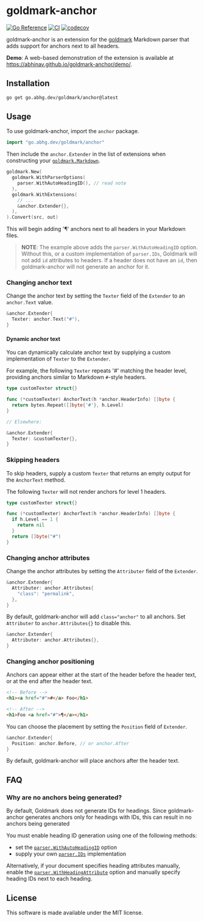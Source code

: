 # goldmark-anchor

[![Go Reference](https://pkg.go.dev/badge/go.abhg.dev/goldmark/anchor.svg)](https://pkg.go.dev/go.abhg.dev/goldmark/anchor)
[![CI](https://github.com/abhinav/goldmark-anchor/actions/workflows/ci.yml/badge.svg)](https://github.com/abhinav/goldmark-anchor/actions/workflows/ci.yml)
[![codecov](https://codecov.io/gh/abhinav/goldmark-anchor/branch/main/graph/badge.svg?token=NnC4qdjuDW)](https://codecov.io/gh/abhinav/goldmark-anchor)

goldmark-anchor is an extension for the [goldmark] Markdown parser
that adds support for anchors next to all headers.

  [goldmark]: http://github.com/yuin/goldmark

**Demo**:
A web-based demonstration of the extension is available at
<https://abhinav.github.io/goldmark-anchor/demo/>.

## Installation

```bash
go get go.abhg.dev/goldmark/anchor@latest
```

## Usage

To use goldmark-anchor, import the `anchor` package.

```go
import "go.abhg.dev/goldmark/anchor"
```

Then include the `anchor.Extender` in the list of extensions
when constructing your [`goldmark.Markdown`].

  [`goldmark.Markdown`]: https://pkg.go.dev/github.com/yuin/goldmark#Markdown

```go
goldmark.New(
  goldmark.WithParserOptions(
    parser.WithAutoHeadingID(), // read note
  ),
  goldmark.WithExtensions(
    // ...
    &anchor.Extender{},
  ),
).Convert(src, out)
```

This will begin adding '¶' anchors next to all headers in your Markdown files.

> **NOTE**:
> The example above adds the `parser.WithAutoHeadingID` option.
> Without this, or a custom implementation of `parser.IDs`,
> Goldmark will not add `id` attributes to headers.
> If a header does not have an `id`,
> then goldmark-anchor will not generate an anchor for it.

### Changing anchor text

Change the anchor text by setting the `Texter` field
of the `Extender` to an `anchor.Text` value.

```go
&anchor.Extender{
  Texter: anchor.Text("#"),
}
```

#### Dynamic anchor text

You can dynamically calculate anchor text
by supplying a custom implementation of `Texter`
to the `Extender`.

For example, the following `Texter` repeats '#' matching the header level,
providing anchors similar to Markdown `#`-style headers.

```go
type customTexter struct{}

func (*customTexter) AnchorText(h *anchor.HeaderInfo) []byte {
  return bytes.Repeat([]byte{'#'}, h.Level)
}

// Elsewhere:

&anchor.Extender{
  Texter: &customTexter{},
}
```

### Skipping headers

To skip headers, supply a custom `Texter` that returns an empty output
for the `AnchorText` method.

The following `Texter` will not render anchors for level 1 headers.

```go
type customTexter struct{}

func (*customTexter) AnchorText(h *anchor.HeaderInfo) []byte {
  if h.Level == 1 {
    return nil
  }
  return []byte("#")
}
```

### Changing anchor attributes

Change the anchor attributes by setting the `Attributer` field
of the `Extender`.

```go
&anchor.Extender{
  Attributer: anchor.Attributes{
    "class": "permalink",
  },
}
```

By default, goldmark-anchor will add `class="anchor"` to all anchors.
Set `Attributer` to `anchor.Attributes{}` to disable this.

```go
&anchor.Extender{
  Attributer: anchor.Attributes{},
}
```

### Changing anchor positioning

Anchors can appear either at the start of the header before the header text,
or at the end after the header text.

```html
<!-- Before -->
<h1><a href="#">#</a> Foo</h1>

<!-- After -->
<h1>Foo <a href="#">¶</a></h1>
```

You can choose the placement by setting the `Position` field of `Extender`.

```go
&anchor.Extender{
  Position: anchor.Before, // or anchor.After
}
```

By default, goldmark-anchor will place anchors after the header text.

## FAQ

### Why are no anchors being generated?

By default, Goldmark does not generate IDs for headings.
Since goldmark-anchor generates anchors only for headings with IDs,
this can result in no anchors being generated

You must enable heading ID generation using one of the following methods:

- set the [`parser.WithAutoHeadingID`] option
- supply your own [`parser.IDs`] implementation

Alternatively, if your document specifies heading attributes manually,
enable the [`parser.WithHeadingAttribute`] option and manually specify
heading IDs next to each heading.

  [`parser.WithAutoHeadingID`]: https://pkg.go.dev/github.com/yuin/goldmark/parser#WithAutoHeadingID
  [`parser.IDs`]: https://pkg.go.dev/github.com/yuin/goldmark/parser#IDs
  [`parser.WithHeadingAttribute`]: https://pkg.go.dev/github.com/yuin/goldmark/parser#WithHeadingAttribute

## License

This software is made available under the MIT license.
